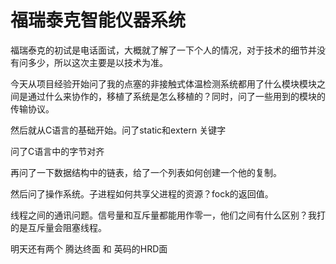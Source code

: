 # 福瑞泰克智能仪器系统

福瑞泰克的初试是电话面试，大概就了解了一下个人的情况，对于技术的细节并没有问多少，所以这次主要是以技术为准。

今天从项目经验开始问了我的点塞的非接触式体温检测系统都用了什么模块模块之间是通过什么来协作的，移植了系统是怎么移植的？同时，问了一些用到的模块的传输协议。

然后就从C语言的基础开始。问了static和extern 关键字

问了C语言中的字节对齐

再问了一下数据结构中的链表，给了一个列表如何创建一个他的复制。

然后问了操作系统。子进程如何共享父进程的资源？fock的返回值。

线程之间的通讯问题。信号量和互斥量都能用作零一，他们之间有什么区别？我打的是互斥量会阻塞线程。




明天还有两个  腾达终面   和   英码的HRD面
